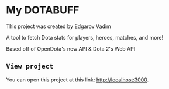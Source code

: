 # My DOTABUFF

This project was created by Edgarov Vadim

A tool to fetch Dota stats for players, heroes, matches, and more!

Based off of OpenDota's new API & Dota 2's Web API

## `View project`

You can open this project at this link: [http://localhost:3000](http://localhost:3000).


